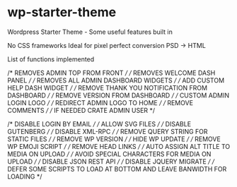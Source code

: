 # wp-starter-theme
Wordpress Starter Theme - Some useful features built in

No CSS frameworks
Ideal for pixel perfect conversion PSD -> HTML

List of functions implemented

/* REMOVES ADMIN TOP FROM FRONT */
/* REMOVES WELCOME DASH PANEL */
/* REMOVES ALL ADMIN DASHBOARD WIDGETS */
/* ADD CUSTOM HELP DASH WIDGET */
/* REMOVE THANK YOU NOTIFICATION FROM DASHBOARD */
/* REMOVE VERSION FROM DASHBOARD */
/* CUSTOM ADMIN LOGIN LOGO */
/* REDIRECT ADMIN LOGO TO HOME */
/* REMOVE COMMENTS */
/* IF NEEDED CRATE ADMIN USER */

/* DISABLE LOGIN BY EMAIL */
/* ALLOW SVG FILES */
/* DISABLE GUTENBERG */
/* DISABLE XML-RPC */
/* REMOVE QUERY STRING FOR STATIC FILES */
/* REMOVE WP VERSION */
/* HIDE WP UPDATE */
/* REMOVE WP EMOJI SCRIPT */
/* REMOVE HEAD LINKS */
/* AUTO ASSIGN ALT TITLE TO MEDIA ON UPLOAD */
/* AVOID SPECIAL CHARACTERS FOR MEDIA ON UPLOAD */
/* DISABLE JSON REST API */
/* DISABLE JQUERY MIGRATE */
/* DEFER SOME SCRIPTS TO LOAD AT BOTTOM AND LEAVE BANWIDTH FOR LOADING */
